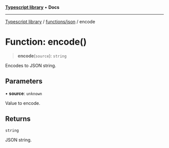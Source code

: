 [**Typescript library**](../../../index.md) • **Docs**

***

[Typescript library](../../../modules.md) / [functions/json](../index.md) / encode

# Function: encode()

> **encode**(`source`): `string`

Encodes to JSON string.

## Parameters

• **source**: `unknown`

Value to encode.

## Returns

`string`

JSON string.
